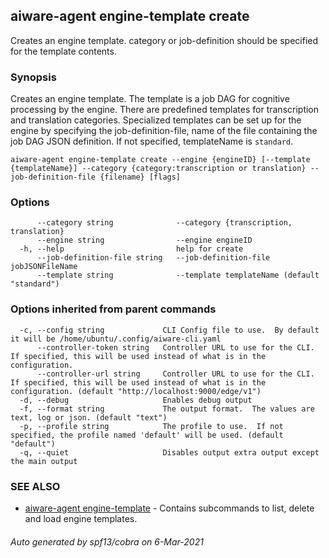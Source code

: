 ## aiware-agent engine-template create

Creates an engine template. category or job-definition should be specified for the template contents.

### Synopsis

Creates an engine template.  The template is a job DAG for cognitive processing by the engine.  There are predefined templates for transcription and translation categories.  Specialized templates can be set up for the engine by specifying the job-definition-file, name of the file containing the job DAG JSON definition.  If not specified, templateName is `standard`.

```
aiware-agent engine-template create --engine {engineID} [--template {templateName}] --category {category:transcription or translation} --job-definition-file {filename} [flags]
```

### Options

```
      --category string              --category {transcription, translation}
      --engine string                --engine engineID
  -h, --help                         help for create
      --job-definition-file string   --job-definition-file jobJSONFileName
      --template string              --template templateName (default "standard")
```

### Options inherited from parent commands

```
  -c, --config string             CLI Config file to use.  By default it will be /home/ubuntu/.config/aiware-cli.yaml
      --controller-token string   Controller URL to use for the CLI.  If specified, this will be used instead of what is in the configuration.
      --controller-url string     Controller URL to use for the CLI.  If specified, this will be used instead of what is in the configuration. (default "http://localhost:9000/edge/v1")
  -d, --debug                     Enables debug output
  -f, --format string             The output format.  The values are text, log or json. (default "text")
  -p, --profile string            The profile to use.  If not specified, the profile named 'default' will be used. (default "default")
  -q, --quiet                     Disables output extra output except the main output
```

### SEE ALSO

* [aiware-agent engine-template](/cli/aiware-agent_engine-template.md)	 - Contains subcommands to list, delete and load engine templates.

###### Auto generated by spf13/cobra on 6-Mar-2021
